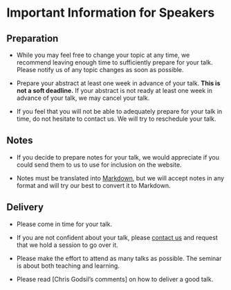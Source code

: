 # Important Information for Speakers

## Preparation

- While you may feel free to change your topic at any time, we recommend
  leaving enough time to sufficiently prepare for your talk. Please notify us
  of any topic changes as soon as possible.

- Prepare your abstract at least one week in advance of your talk. **This is
  not a soft deadline.** If your abstract is not ready at least one week in
  advance of your talk, we may cancel your talk.

- If you feel that you will not be able to adequately prepare for your talk in
  time, do not hesitate to contact us. We will try to reschedule your talk.

## Notes

- If you decide to prepare notes for your talk, we would appreciate if you
  could send them to us to use for inclusion on the website.

- Notes must be translated into [Markdown](/write-markdown), but we
  will accept notes in any format and will try our best to convert it to
  Markdown.

## Delivery

- Please come in time for your talk.

- If you are not confident about your talk, please [contact us](/faq)
  and request that we hold a session to go over it.

- Please make the effort to attend as many talks as possible. The seminar is
  about both teaching and learning.

- Please read [Chris Godsil’s comments] on how to deliver a good talk.
